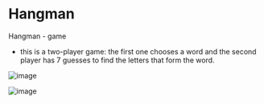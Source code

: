 # Hangman
Hangman - game
 - this is a two-player game: the first one chooses a word and the second player has 7 guesses to find the letters that form the word.

![image](https://github.com/rocsi13/Hangman/assets/103496696/7302ff0d-1456-42c2-a4c0-77e1e070559f)

![image](https://github.com/rocsi13/Hangman/assets/103496696/315b6c95-4013-4657-b719-0210fd5eeea0)
